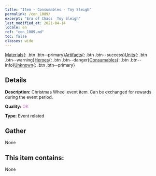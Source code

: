 ```yaml
---
title: "Item - Consumables - Toy Sleigh"
permalink: /con_1089/
excerpt: "Era of Chaos  Toy Sleigh"
last_modified_at: 2021-04-14
locale: en
ref: "con_1089.md"
toc: false
classes: wide
---
```

 [Materials](/Items/){: .btn .btn--primary}[Artifacts](/Items/Artifacts/){: .btn .btn--success}[Units](/Items/Units/){: .btn .btn--warning}[Heroes](/Items/Heroes/){: .btn .btn--danger}[Consumables](/Items/Consumables/){: .btn .btn--info}[Unknown](/Items/Unknown/){: .btn .btn--primary}

## Details
 **Description:** Christmas Wheel event item. Can be exchanged for rewards during the event period.

 **Quality:** <span style="color: #DA70D6">OK</span>

 **Type:** Event related

## Gather

  None

## This item contains:

  None

